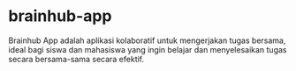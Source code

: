 # brainhub-app
Brainhub App adalah aplikasi kolaboratif untuk mengerjakan tugas bersama, ideal bagi siswa dan mahasiswa yang ingin belajar dan menyelesaikan tugas secara bersama-sama secara efektif. 
